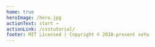 ```yaml
---
home: true
heroImage: /hero.jpg
actionText: start →
actionLink: /csstutorial/
footer: MIT Licensed | Copyright © 2018-present seYa
---
```

